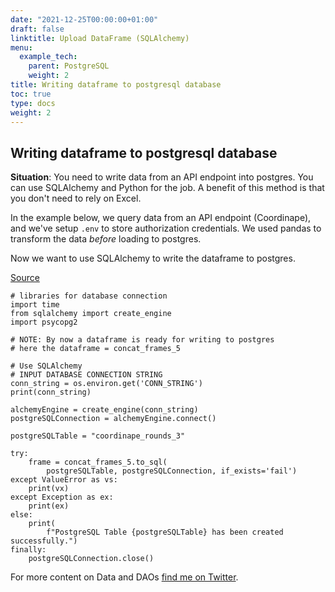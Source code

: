 ```yaml
---
date: "2021-12-25T00:00:00+01:00"
draft: false
linktitle: Upload DataFrame (SQLAlchemy)
menu:
  example_tech:
    parent: PostgreSQL
    weight: 2
title: Writing dataframe to postgresql database 
toc: true
type: docs
weight: 2
---
```


## Writing dataframe to postgresql database 

**Situation**: You need to write data from an API endpoint into postgres. You can use SQLAlchemy and Python for the job. A benefit of this method is that you don't need to rely on Excel. 

In the example below, we query data from an API endpoint (Coordinape), and we've setup `.env` to store authorization credentials. We used pandas to transform the data *before* loading to postgres. 

Now we want to use SQLAlchemy to write the dataframe to postgres. 

[Source](https://pythontic.com/pandas/serialization/postgresql?fbclid=IwAR0fzgR7wBspGl6mAqWyt8N2lDwS7a36MvWLoFstDJBQDJsnBVMo7J0cwGc)

```{python}
# libraries for database connection
import time
from sqlalchemy import create_engine
import psycopg2

# NOTE: By now a dataframe is ready for writing to postgres
# here the dataframe = concat_frames_5

# Use SQLAlchemy
# INPUT DATABASE CONNECTION STRING
conn_string = os.environ.get('CONN_STRING')
print(conn_string)

alchemyEngine = create_engine(conn_string)
postgreSQLConnection = alchemyEngine.connect()

postgreSQLTable = "coordinape_rounds_3"

try:
    frame = concat_frames_5.to_sql(
        postgreSQLTable, postgreSQLConnection, if_exists='fail')
except ValueError as vs:
    print(vx)
except Exception as ex:
    print(ex)
else:
    print(
        f"PostgreSQL Table {postgreSQLTable} has been created successfully.")
finally:
    postgreSQLConnection.close()

```




For more content on Data and DAOs [find me on Twitter](https://twitter.com/paulapivat).